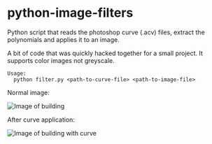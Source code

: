 python-image-filters
====================

Python script that reads the photoshop curve (.acv) files, extract the polynomials and applies it to an image.

A bit of code that was quickly hacked together for a small project. It supports color images not greyscale.

    Usage:
      python filter.py <path-to-curve-file> <path-to-image-file>

Normal image:

![Image of building](https://raw.githubusercontent.com/pfdevilliers/python-image-filters/master/images/building.png "Building image")

After curve application:

![Image of building with curve](https://raw.githubusercontent.com/pfdevilliers/python-image-filters/master/images/building_nasn.png "Building image")
